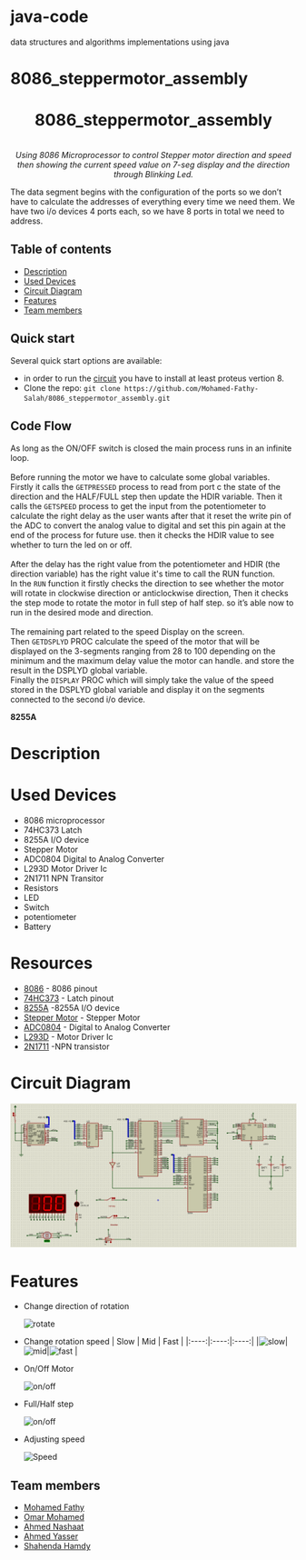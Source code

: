 # java-code
data structures and algorithms implementations using java


# 8086_steppermotor_assembly
<h1 align="center">8086_steppermotor_assembly</h1>

<p align="center">
  
  <br>
  <i>Using 8086 Microprocessor to control Stepper motor direction and speed 
    <br> then showing the current speed value on 7-seg display and the direction through Blinking Led.</i>
  <br>
</p>

<p>
   The data segment begins with the configuration of the ports so we don’t have to calculate the addresses of everything every time we need them. We have two i/o devices 4 ports each, so we have 8 ports in total we need to address.

</p>

## Table of contents

- [Description](#Description)
- [Used Devices](#Used-Devices)
- [Circuit Diagram](#Circuit-Diagram)
- [Features](#Features)
- [Team members](#Team-members)

## Quick start

Several quick start options are available:

- in order to run the [circuit](https://github.com/Mohamed-Fathy-Salah/8086_steppermotor_assembly/blob/main/stepper%20motor_project.pdsprj) you have to install at least proteus vertion 8. 
- Clone the repo: `git clone https://github.com/Mohamed-Fathy-Salah/8086_steppermotor_assembly.git`


## Code Flow

   As long as the ON/OFF switch is closed the main process runs in an infinite loop.</br></br>
Before running the motor we have to calculate some global variables.</br>
Firstly it calls the `GETPRESSED` process to read from port c the state of the direction and the HALF/FULL step then update the HDIR variable.
Then it calls the `GETSPEED` process to get the input from the potentiometer to calculate the right delay as the user wants after that it reset the write pin of the ADC to convert the analog value to digital and set this pin again at the end of the process for future use. then it checks the HDIR value to see whether to turn the led on or off.</br></br>
After the delay has the right value from the potentiometer and HDIR (the direction variable) has the right value it's time to call the RUN function.</br>
In the `RUN` function it firstly checks the direction to see whether the motor will rotate in clockwise direction or anticlockwise direction, Then it checks the step mode to rotate the motor in full step of half step. so it’s able now to run in the desired mode and direction.</br></br>
The remaining part related to the speed Display on the screen.</br>
Then `GETDSPLYD` PROC calculate the speed of the motor that will be displayed on the 3-segments ranging from 28 to 100 depending on the minimum and the maximum delay value the motor can handle. and store the result in the DSPLYD global variable.</br>
Finally the `DISPLAY` PROC which will simply take the value of the speed stored in the DSPLYD global variable and display it on the segments connected to the second i/o device.


<b>8255A</b>


# Description

# Used Devices
- 8086 microprocessor
- 74HC373 Latch
- 8255A I/O device
- Stepper Motor
- ADC0804 Digital to Analog Converter
- L293D Motor Driver Ic
- 2N1711 NPN Transitor
- Resistors
- LED
- Switch
- potentiometer
- Battery
# Resources
* [8086] - 8086 pinout
* [74HC373] - Latch pinout
* [8255A] -8255A I/O device
* [Stepper Motor] - Stepper Motor
* [ADC0804] - Digital to Analog Converter
* [L293D] - Motor Driver Ic
* [2N1711] -NPN transistor

 [8086]: <https://www.tutorialspoint.com/microprocessor/microprocessor_8086_pin_configuration.htm>
 [74HC373]: <https://assets.nexperia.com/documents/data-sheet/74HC_HCT373.pdf>
 [8255A]: <https://www.tutorialspoint.com/microprocessor/microprocessor_intel_8255a_programmable_peripheral_interface.htm>
 [Stepper Motor]: <https://www.monolithicpower.com/en/stepper-motors-basics-types-uses>
 [ADC0804]: <https://www.engineersgarage.com/knowledge_share/adc0804-pinout/> 
 [L293D]: <https://components101.com/l293d-pinout-features-datasheet>
 [2N1711]: <https://www.dummies.com/programming/electronics/diy-projects/electronics-projects-how-to-create-a-transistor-not-gate-circuit/>
 
 # Circuit Diagram
 ![alt circuit](https://raw.githubusercontent.com/Mohamed-Fathy-Salah/8086_steppermotor_assembly/main/images/Circuit%20Diagram.PNG)
 
# Features
* Change direction of rotation

    ![rotate](/images/rotate.gif "rotate GIF")


* Change rotation speed
    | Slow | Mid | Fast |
    |:----:|:----:|:----:|
    |![slow](/images/slow.gif "slow speed rotation")|![mid](/images/mid.gif "mid speed rotation")|![fast](/images/fast.gif "fast speed rotation") |
    
    
* On/Off Motor

    ![on/off](/images/onoff.gif "on/off GIF")
    
    
* Full/Half step

    ![on/off](/images/halfstepfullstep.gif "half/fullstep GIF") 
    
    
* Adjusting speed

    ![Speed](/images/speed.gif "speed GIF")    
        
    

## Team members
- [Mohamed Fathy](https://github.com/Mohamed-Fathy-Salah)
- [Omar Mohamed](https://github.com/omarmohamed101)
- [Ahmed Nashaat](https://github.com/AhmadNashaat0)
- [Ahmed Yasser](https://github.com/ahmadyasser01)
- [Shahenda Hamdy](https://github.com/shahendahamdy)

